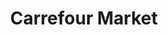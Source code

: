 ---
title: "Carrefour Market"
url: /ciudad-autonoma-de-buenos-aires/carrefour-market-avenida-general-mosconi/
shop: supermercado
---